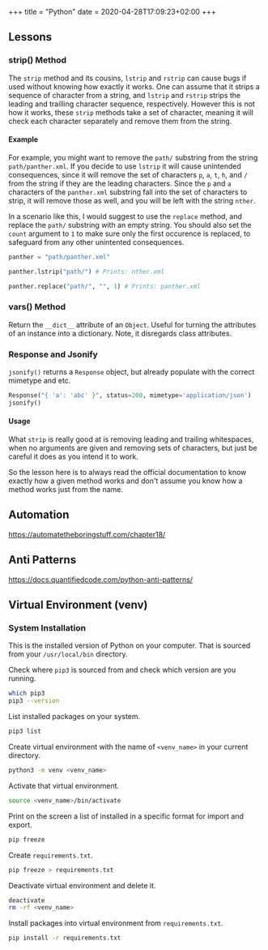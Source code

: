 +++
title = "Python"
date = 2020-04-28T17:09:23+02:00
+++


## Lessons

### strip() Method

The `strip` method and its cousins, `lstrip` and `rstrip` can cause bugs if used without knowing how exactly it works. One can assume that it strips a sequence of character from a string, and `lstrip` and `rstrip` strips the leading and trailling character sequence, respectively. However this is not how it works, these `strip` methods take a set of character, meaning it will check each character separately and remove them from the string.

#### Example

For example, you might want to remove the `path/` substring from the string `path/panther.xml`. If you decide to use `lstrip` it will cause unintended consequences, since it will remove the set of characters `p`, `a`, `t`, `h`, and `/` from the string if they are the leading characters. Since the `p` and `a` characters of the `panther.xml` substring fall into the set of characters to strip, it will remove those as well, and you will be left with the string `nther`. 

In a scenario like this, I would suggest to use the `replace` method, and replace the `path/` substring with an empty string. You should also set the `count` argument to `1` to make sure only the first occurence is replaced, to safeguard from any other unintented consequences.

```python
panther = "path/panther.xml"

panther.lstrip("path/") # Prints: nther.xml

panther.replace("path/", "", 1) # Prints: panther.xml
```


### vars() Method

Return the `__dict__` attribute of an `Object`. Useful for turning the attributes of an instance into a dictionary. Note, it disregards class attributes.

### Response and Jsonify

`jsonify()` returns a `Response` object, but already populate with the correct mimetype and etc.

```python
Response("{ 'a': 'abc' }", status=200, mimetype='application/json')
jsonify()
```



#### Usage

What `strip` is really good at is removing leading and trailing whitespaces, when no arguments are given and removing  sets of characters, but just be careful it does as you intend it to work.

So the lesson here is to always read the official documentation to know exactly how a given method works and don't assume you know how a method works just from the name.


## Automation

https://automatetheboringstuff.com/chapter18/

## Anti Patterns

https://docs.quantifiedcode.com/python-anti-patterns/

## Virtual Environment (venv)

### System Installation

This is the installed version of Python on your computer. That is sourced from your `/usr/local/bin` directory.

Check where `pip3` is sourced from and check which version are you running.

```bash
which pip3
pip3 --version
```

List installed packages on your system.

```bash
pip3 list
```

Create virtual environment with the name of `<venv_name>` in your current directory.

```bash
python3 -m venv <venv_name>
```

Activate that virtual environment.

```bash
source <venv_name>/bin/activate
```

Print on the screen a list of installed in a specific format for import and export.

```bash
pip freeze
```

Create `requirements.txt`.

```bash
pip freeze > requirements.txt
```

Deactivate virtual environment and delete it.

```bash
deactivate
rm -rf <venv_name>
```

Install packages into virtual environment from `requirements.txt`.

```bash
pip install -r requirements.txt
```

